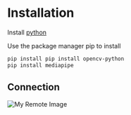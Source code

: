 # Installation
Install [python](https://www.python.org/ftp/python/3.11.2/python-3.11.2-amd64.exe) 

Use the package manager pip to install
```bash
pip install pip install opencv-python
pip install mediapipe
```
## Connection
![My Remote Image](https://www.google.com/url?sa=i&url=https%3A%2F%2Fwww.instructables.com%2FFlowing-LED-Lights-With-Arduino-Uno-R3%2F&psig=AOvVaw28tOHziZz0ZHSArYDOPHAS&ust=1678284720181000&source=images&cd=vfe&ved=0CA8QjRxqFwoTCKjR9ev_yf0CFQAAAAAdAAAAABAE)

